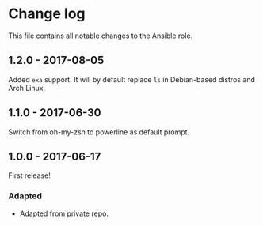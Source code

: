 # Change log

This file contains all notable changes to the Ansible role.

## 1.2.0 - 2017-08-05 

Added `exa` support. It will by default replace `ls` in Debian-based distros and Arch Linux.

## 1.1.0 - 2017-06-30

Switch from oh-my-zsh to powerline as default prompt.

## 1.0.0 - 2017-06-17

First release!

### Adapted
- Adapted from private repo.
